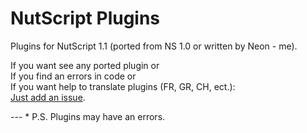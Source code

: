 # NutScript Plugins
<p>Plugins for NutScript 1.1 (ported from NS 1.0 or written by Neon - me).</p>
<p>If you want see any ported plugin or<br />
If you find an errors in code or<br/>
If you want help to translate plugins (FR, GR, CH, ect.):<br /> 
<a href="https://github.com/tltneon/nutscript_plugins/issues/new">Just add an issue</a>.</p>
---
* P.S. Plugins may have an errors.
